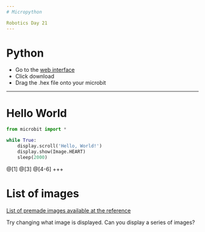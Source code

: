 ```yaml
---
# Micropython

Robotics Day 21
---
```

# Python

* Go to the [web interface](https://python.microbit.org/v/1)
* Click download
* Drag the .hex file onto your microbit
---
# Hello World

```python
from microbit import *

while True:
    display.scroll('Hello, World!')
    display.show(Image.HEART)
    sleep(2000)
```
@[1]
@[3]
@[4-6]
+++
# List of images

[List of premade images available at the reference](http://microbit-micropython.readthedocs.io/en/latest/tutorials/images.html)

Try changing what image is displayed. Can you display a series of images?